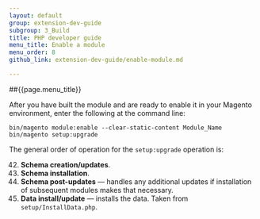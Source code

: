 ```yaml
---
layout: default
group: extension-dev-guide
subgroup: 3_Build
title: PHP developer guide
menu_title: Enable a module
menu_order: 8
github_link: extension-dev-guide/enable-module.md

---
```

##{{page.menu_title}}


After you have built the module and are ready to enable it in your Magento environment, enter the following at the command line:

    bin/magento module:enable --clear-static-content Module_Name
    bin/magento setup:upgrade



The general order of operation for the `setup:upgrade` operation is:

42. __Schema creation/updates__.
42. __Schema installation__.
42. __Schema post-updates__ &#8212; handles any additional updates if installation of subsequent modules makes that necessary.
42. __Data install/update__ &#8212; installs the data. Taken from `setup/InstallData.php`.


